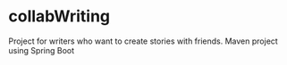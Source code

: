 # collabWriting
Project for writers who want to create stories with friends.
Maven project using Spring Boot
